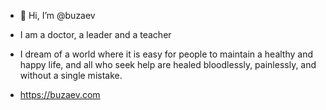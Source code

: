 - 👋 Hi, I’m @buzaev
- I am a doctor, a leader and a teacher

- I dream of a world where it is easy for people to maintain a healthy and happy life, and all who seek help are healed bloodlessly, painlessly, and without a single mistake.
- https://buzaev.com

<!---
buzaev/buzaev is a ✨ special ✨ repository because its `README.md` (this file) appears on your GitHub profile.
You can click the Preview link to take a look at your changes.
--->
